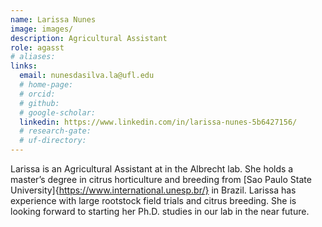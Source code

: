 ```yaml
---
name: Larissa Nunes
image: images/
description: Agricultural Assistant
role: agasst
# aliases: 
links:
  email: nunesdasilva.la@ufl.edu
  # home-page: 
  # orcid: 
  # github: 
  # google-scholar: 
  linkedin: https://www.linkedin.com/in/larissa-nunes-5b6427156/
  # research-gate: 
  # uf-directory:
---
```


Larissa is an Agricultural Assistant at in the Albrecht lab. She holds a master’s degree in citrus horticulture and breeding from [Sao Paulo State University]{https://www.international.unesp.br/} in Brazil. Larissa has experience with large rootstock field trials and citrus breeding. She is looking forward to starting her Ph.D. studies in our lab in the near future.